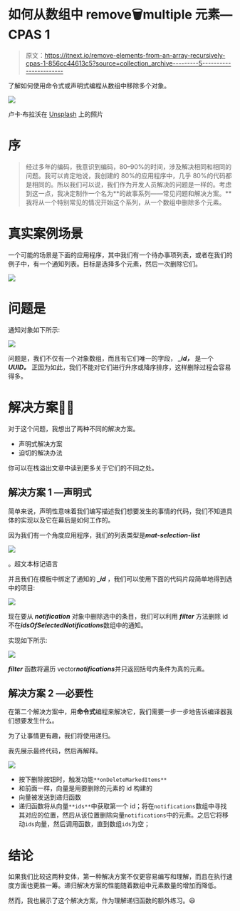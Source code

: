 # 如何从数组中 remove🗑multiple 元素— CPAS 1

> 原文：<https://itnext.io/remove-elements-from-an-array-recursively-cpas-1-856cc44613c5?source=collection_archive---------5----------------------->

了解如何使用命令式或声明式编程从数组中移除多个对象。

![](img/2711b17efa18f51517433f91256d2bc6.png)

卢卡·布拉沃在 [Unsplash](https://unsplash.com/s/photos/array-code?utm_source=unsplash&utm_medium=referral&utm_content=creditCopyText) 上的照片

# 序

> 经过多年的编码，我意识到编码，80–90%的时间，涉及解决相同和相同的问题。我可以肯定地说，我创建的 80%的应用程序中，几乎 80%的代码都是相同的。所以我们可以说，我们作为开发人员解决的问题是一样的。考虑到这一点，我决定制作一个名为**的故事系列——常见问题和解决方案。**我将从一个特别常见的情况开始这个系列，从一个数组中删除多个元素。

# 真实案例场景

一个可能的场景是下面的应用程序，其中我们有一个待办事项列表，或者在我们的例子中，有一个通知列表。目标是选择多个元素，然后一次删除它们。

![](img/a5dbe82f7a277b4ead5209c1bf8f7514.png)

# 问题是

通知对象如下所示:

![](img/416000fd159d45de315d34b622fb4dc4.png)

问题是，我们不仅有一个对象数组，而且有它们唯一的字段， ***_id，*** 是一个 ***UUID。*** 正因为如此，我们不能对它们进行升序或降序排序，这样删除过程会容易得多。

# 解决方案👨‍💻

对于这个问题，我想出了两种不同的解决方案。

*   声明式解决方案
*   迫切的解决办法

你可以在栈溢出文章中读到更多关于它们的不同之处。

## 解决方案 1 —声明式

简单来说，声明性意味着我们编写描述我们想要发生的事情的代码，我们不知道具体的实现以及它在幕后是如何工作的。

因为我们有一个角度应用程序，我们的列表类型是***mat-selection-list***

![](img/9140818d48a6b33fffe17900f7dc0c99.png)

。超文本标记语言

并且我们在模板中绑定了通知的 ***_id*** ，我们可以使用下面的代码片段简单地得到选中的项目:

![](img/3ee922cdfc12720b528dc148935c912d.png)

现在要从 ***notification*** 对象中删除选中的条目，我们可以利用 ***filter*** 方法删除 id 不在***idsOfSelectedNotifications***数组中的通知。

实现如下所示:

![](img/a923e35bda3b5fa65141d3dcf62de89b.png)

***filter*** 函数将遍历 vector***notifications***并只返回括号内条件为真的元素。

## 解决方案 2 —必要性

在第二个解决方案中，用**命令式**编程来解决它，我们需要一步一步地告诉编译器我们想要发生什么。

为了让事情更有趣，我们将使用递归。

我先展示最终代码，然后再解释。

![](img/47851e773cfa230176967cc5d2165a47.png)

*   按下删除按钮时，触发功能`**onDeleteMarkedItems**`
*   和前面一样，向量是用要删除的元素的 id 构建的
*   向量被发送到递归函数
*   递归函数将从向量`**ids**`中获取第一个 id；将在`notifications`数组中寻找其对应的位置，然后从该位置删除向量`notifications`中的元素。之后它将移动`ids`向量，然后调用函数，直到数组`ids`为空；

# 结论

如果我们比较这两种变体，第一种解决方案不仅更容易编写和理解，而且在执行速度方面也更胜一筹。递归解决方案的性能随着数组中元素数量的增加而降低。

然而，我也展示了这个解决方案，作为理解递归函数的额外练习。😃